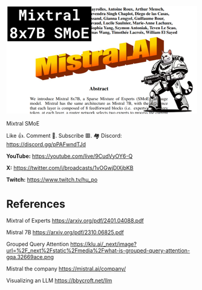 ![](thumbnails/13.01.2024.png)

Mixtral SMoE

Like 👍. Comment 💬. Subscribe 🟥.
🏘 Discord: https://discord.gg/pPAFwndTJd

**YouTube:** https://youtube.com/live/9CudVyOY6-Q

**X:** https://twitter.com/i/broadcasts/1vOGwjDlXjbKB

**Twitch:** https://www.twitch.tv/hu_po


# References

Mixtral of Experts
https://arxiv.org/pdf/2401.04088.pdf

Mistral 7B
https://arxiv.org/pdf/2310.06825.pdf

Grouped Query Attention
https://klu.ai/_next/image?url=%2F_next%2Fstatic%2Fmedia%2Fwhat-is-grouped-query-attention-gqa.32669ace.png

Mistral the company
https://mistral.ai/company/

Visualizing an LLM
https://bbycroft.net/llm
